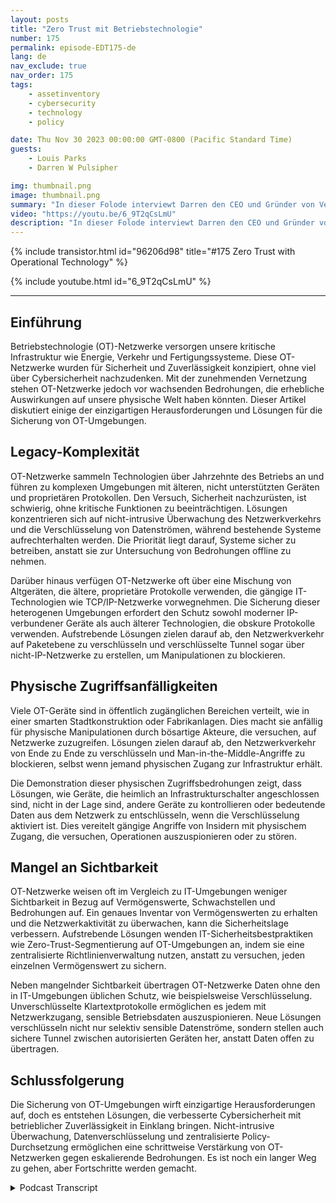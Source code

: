 ```yaml
---
layout: posts
title: "Zero Trust mit Betriebstechnologie"
number: 175
permalink: episode-EDT175-de
lang: de
nav_exclude: true
nav_order: 175
tags:
    - assetinventory
    - cybersecurity
    - technology
    - policy

date: Thu Nov 30 2023 00:00:00 GMT-0800 (Pacific Standard Time)
guests:
    - Louis Parks
    - Darren W Pulsipher

img: thumbnail.png
image: thumbnail.png
summary: "In dieser Folode interviewt Darren den CEO und Gründer von Veridify, Louis Parks. Sie diskutieren die einzigartigen Probleme mit Betriebstechnologie-Netzwerken, die die kritische Infrastruktur steuern, aufgrund von Legacy-Komplexität, Zugriffsschwachstellen und mangelnder Sichtbarkeit."
video: "https://youtu.be/6_9T2qCsLmU"
description: "In dieser Folode interviewt Darren den CEO und Gründer von Veridify, Louis Parks. Sie diskutieren die einzigartigen Probleme mit Betriebstechnologie-Netzwerken, die die kritische Infrastruktur steuern, aufgrund von Legacy-Komplexität, Zugriffsschwachstellen und mangelnder Sichtbarkeit."
---
```


<div>
{% include transistor.html id="96206d98" title="#175 Zero Trust with Operational Technology" %}

{% include youtube.html id="6_9T2qCsLmU" %}
</div>

---

## Einführung

Betriebstechnologie (OT)-Netzwerke versorgen unsere kritische Infrastruktur wie Energie, Verkehr und Fertigungssysteme. Diese OT-Netzwerke wurden für Sicherheit und Zuverlässigkeit konzipiert, ohne viel über Cybersicherheit nachzudenken. Mit der zunehmenden Vernetzung stehen OT-Netzwerke jedoch vor wachsenden Bedrohungen, die erhebliche Auswirkungen auf unsere physische Welt haben könnten. Dieser Artikel diskutiert einige der einzigartigen Herausforderungen und Lösungen für die Sicherung von OT-Umgebungen.

## Legacy-Komplexität

OT-Netzwerke sammeln Technologien über Jahrzehnte des Betriebs an und führen zu komplexen Umgebungen mit älteren, nicht unterstützten Geräten und proprietären Protokollen. Den Versuch, Sicherheit nachzurüsten, ist schwierig, ohne kritische Funktionen zu beeinträchtigen. Lösungen konzentrieren sich auf nicht-intrusive Überwachung des Netzwerkverkehrs und die Verschlüsselung von Datenströmen, während bestehende Systeme aufrechterhalten werden. Die Priorität liegt darauf, Systeme sicher zu betreiben, anstatt sie zur Untersuchung von Bedrohungen offline zu nehmen.

Darüber hinaus verfügen OT-Netzwerke oft über eine Mischung von Altgeräten, die ältere, proprietäre Protokolle verwenden, die gängige IT-Technologien wie TCP/IP-Netzwerke vorwegnehmen. Die Sicherung dieser heterogenen Umgebungen erfordert den Schutz sowohl moderner IP-verbundener Geräte als auch älterer Technologien, die obskure Protokolle verwenden. Aufstrebende Lösungen zielen darauf ab, den Netzwerkverkehr auf Paketebene zu verschlüsseln und verschlüsselte Tunnel sogar über nicht-IP-Netzwerke zu erstellen, um Manipulationen zu blockieren.

## Physische Zugriffsanfälligkeiten

Viele OT-Geräte sind in öffentlich zugänglichen Bereichen verteilt, wie in einer smarten Stadtkonstruktion oder Fabrikanlagen. Dies macht sie anfällig für physische Manipulationen durch bösartige Akteure, die versuchen, auf Netzwerke zuzugreifen. Lösungen zielen darauf ab, den Netzwerkverkehr von Ende zu Ende zu verschlüsseln und Man-in-the-Middle-Angriffe zu blockieren, selbst wenn jemand physischen Zugang zur Infrastruktur erhält.

Die Demonstration dieser physischen Zugriffsbedrohungen zeigt, dass Lösungen, wie Geräte, die heimlich an Infrastrukturschalter angeschlossen sind, nicht in der Lage sind, andere Geräte zu kontrollieren oder bedeutende Daten aus dem Netzwerk zu entschlüsseln, wenn die Verschlüsselung aktiviert ist. Dies vereitelt gängige Angriffe von Insidern mit physischem Zugang, die versuchen, Operationen auszuspionieren oder zu stören.

## Mangel an Sichtbarkeit

OT-Netzwerke weisen oft im Vergleich zu IT-Umgebungen weniger Sichtbarkeit in Bezug auf Vermögenswerte, Schwachstellen und Bedrohungen auf. Ein genaues Inventar von Vermögenswerten zu erhalten und die Netzwerkaktivität zu überwachen, kann die Sicherheitslage verbessern. Aufstrebende Lösungen wenden IT-Sicherheitsbestpraktiken wie Zero-Trust-Segmentierung auf OT-Umgebungen an, indem sie eine zentralisierte Richtlinienverwaltung nutzen, anstatt zu versuchen, jeden einzelnen Vermögenswert zu sichern.

Neben mangelnder Sichtbarkeit übertragen OT-Netzwerke Daten ohne den in IT-Umgebungen üblichen Schutz, wie beispielsweise Verschlüsselung. Unverschlüsselte Klartextprotokolle ermöglichen es jedem mit Netzwerkzugang, sensible Betriebsdaten auszuspionieren. Neue Lösungen verschlüsseln nicht nur selektiv sensible Datenströme, sondern stellen auch sichere Tunnel zwischen autorisierten Geräten her, anstatt Daten offen zu übertragen.

## Schlussfolgerung

Die Sicherung von OT-Umgebungen wirft einzigartige Herausforderungen auf, doch es entstehen Lösungen, die verbesserte Cybersicherheit mit betrieblicher Zuverlässigkeit in Einklang bringen. Nicht-intrusive Überwachung, Datenverschlüsselung und zentralisierte Policy-Durchsetzung ermöglichen eine schrittweise Verstärkung von OT-Netzwerken gegen eskalierende Bedrohungen. Es ist noch ein langer Weg zu gehen, aber Fortschritte werden gemacht.



<details>
<summary> Podcast Transcript </summary>

<p></p>

</details>
